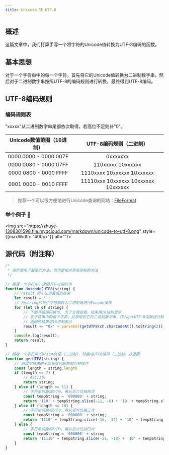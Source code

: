 ```yaml
---
title: Unicode 转 UTF-8
---
```


## 概述

这篇文章中，我们打算手写一个将字符的Unicode值转换为UTF-8编码的函数。

## 基本思想

对于一个字符串中的每一个字符，首先将它的Unicode值转换为二进制数字串，然后对于二进制数字串按照UTF-8的编码规则进行转换，最终得到UTF-8编码。



## UTF-8编码规则

### 编码规则表

"xxxxx"从二进制数字串尾部依次取得，若高位不足则补"0"。

| **Unicode数值范围（16进制）** |     **UTF-8编码规则（二进制）**     |
| :---------------------------: | :---------------------------------: |
|     0000 0000 - 0000 007F     |              0xxxxxxx               |
|     0000 0080 - 0000 07FF     |          110xxxxx 10xxxxxx          |
|     0000 0800 - 0000 FFFF     |     1110xxxx 10xxxxxx 10xxxxxx      |
|     0001 0000 - 0010 FFFF     | 11110xxx 10xxxxxx 10xxxxxx 10xxxxxx |

> 推荐一个可以很方便地进行Unicode查询的网站：[FileFormat](http://www.fileformat.info/)

### 举个例子 🌰

<img src="https://zhuye-1308301598.file.myqcloud.com/markdown/unicode-to-utf-8.png" style={{maxWidth: "400px"}}  alt=""/>


## 源代码（附注释）

```javascript
/*
 * 虽然使用了最笨的方法，但也是相对容易理解的方法
 */

// 接受一个字符串，返回UTF-8编码串
function Unicode2UTF8(string) {
    // result 用于记录最后的结果
    let result = '';
    // 将string的每个字符都转为二进制再进行Encode操作
    for (let ch of string) {
        // 下面开始编码操作, 为了方便查看，结果用16进制显示
        // 取字符串中的每个字符，并获取到它的二进制数字串，传入getUTF-8函数进行转换
        // 返回的结果用16进制表示
        result += "0x" + parseInt(getUTF8(ch.charCodeAt().toString(2)), 2).toString(16);
    }
    console.log(result);
    return result;
}

// 接收一个字符串的Unicode值（二进制），转换成UTF8编码（二进制）并返回
function getUTF8(string) {
    // 通过字符串的不同长度判断施加何种操作
    const length = string.length
    if (length <= 7) {
        // ASCII码
        return string;
    } else if (length <= 11) {
        // 字符串前面填6个0，再从后六位抽两次
        const tempString = '000000' + string;
        return '110' + tempString.slice(-11, -6) + '10' + tempString.slice(-6);
    } else if (length <= 16) {
        // 字符串前面填6个0，再从后六位抽三次
        const tempString = '000000' + string;
        return '1110' + tempString.slice(-16, -12) + '10' + tempString.slice(-12, -6) + '10' + tempString.slice(-6);
    } else {
        // 字符串前面填6个0，再从后六位抽四次
        const tempString = '000000' + string
        return '11110' + tempString.slice(-21, -18) + '10' + tempString.slice(-18, -12) + '10' + tempString.slice(-12, -6) + '10' + tempString.slice(-6);
    }
}
```